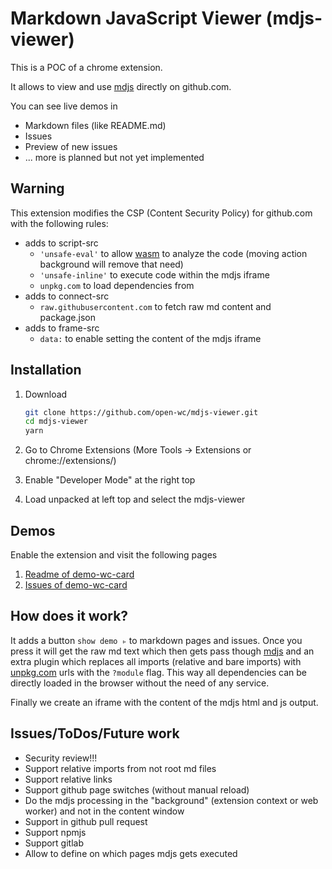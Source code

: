 # Markdown JavaScript Viewer (mdjs-viewer)

This is a POC of a chrome extension.

It allows to view and use [mdjs](https://www.npmjs.com/package/@mdjs/core) directly on github.com.

You can see live demos in

- Markdown files (like README.md)
- Issues
- Preview of new issues
- ... more is planned but not yet implemented

## Warning

This extension modifies the CSP (Content Security Policy) for github.com with the following rules:

- adds to script-src
  - `'unsafe-eval'` to allow [wasm](https://webassembly.org/) to analyze the code (moving action background will remove that need)
  - `'unsafe-inline'` to execute code within the mdjs iframe
  - `unpkg.com` to load dependencies from
- adds to connect-src
  - `raw.githubusercontent.com` to fetch raw md content and package.json
- adds to frame-src
  - `data:` to enable setting the content of the mdjs iframe

## Installation

1. Download

   ```bash
   git clone https://github.com/open-wc/mdjs-viewer.git
   cd mdjs-viewer
   yarn
   ```

2. Go to Chrome Extensions (More Tools -> Extensions or chrome://extensions/)
3. Enable "Developer Mode" at the right top
4. Load unpacked at left top and select the mdjs-viewer

## Demos

Enable the extension and visit the following pages

1. [Readme of demo-wc-card](https://github.com/daKmoR/demo-wc-card)
2. [Issues of demo-wc-card](https://github.com/daKmoR/demo-wc-card/issues/1)

## How does it work?

It adds a button `show demo ▹` to markdown pages and issues. Once you press it will get the raw md text which then gets pass though [mdjs](https://www.npmjs.com/package/@mdjs/core) and an extra plugin which replaces all imports (relative and bare imports) with [unpkg.com](https://unpkg.com/) urls with the `?module` flag. This way all dependencies can be directly loaded in the browser without the need of any service.

Finally we create an iframe with the content of the mdjs html and js output.

## Issues/ToDos/Future work

- Security review!!!
- Support relative imports from not root md files
- Support relative links
- Support github page switches (without manual reload)
- Do the mdjs processing in the "background" (extension context or web worker) and not in the content window
- Support in github pull request
- Support npmjs
- Support gitlab
- Allow to define on which pages mdjs gets executed
